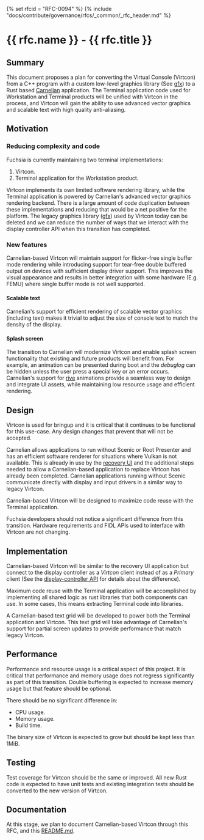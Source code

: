 {% set rfcid = "RFC-0094" %}
{% include "docs/contribute/governance/rfcs/_common/_rfc_header.md" %}
# {{ rfc.name }} - {{ rfc.title }}
<!-- DO NOT EDIT ANYTHING ELSE ABOVE THIS LINE. -->

## Summary

This document proposes a plan for converting the Virtual Console (Virtcon)
from a C++ program with a custom low-level graphics library
(See [gfx](/zircon/system/ulib/gfx)) to a Rust based
[Carnelian](/src/lib/ui/carnelian) application. The Terminal application
code used for Workstation and Terminal products will be unified with Virtcon
in the process, and Virtcon will gain the ability to use advanced vector
graphics and scalable text with high quality anti-aliasing.

## Motivation

### Reducing complexity and code

Fuchsia is currently maintaining two terminal implementations:

1. Virtcon.
2. Terminal application for the Workstation product.

Virtcon implements its own limited software rendering library, while the
Terminal application is powered by Carnelian's advanced vector graphics
rendering backend. There is a large amount of code duplication between
these implementations and reducing that would be a net positive for the
platform. The legacy graphics library ([gfx](/zircon/system/ulib/gfx))
used by Virtcon today can be deleted and we can reduce the number of ways
that we interact with the display controller API when this transition has
completed.

### New features

Carnelian-based Virtcon will maintain support for flicker-free single
buffer mode rendering while introducing support for tear-free double
buffered output on devices with sufficient display driver support. This
improves the visual appearance and results in better integration with
some hardware (E.g. FEMU) where single buffer mode is not well supported.

#### Scalable text

Carnelian's support for efficient rendering of scalable vector graphics
(including text) makes it trivial to adjust the size of console text to
match the density of the display.

#### Splash screen

The transition to Carnelian will modernize Virtcon and enable splash screen
functionality that existing and future products will benefit from. For
example, an animation can be presented during boot and the _debuglog_ can
be hidden unless the user press a special key or an error occurs.
Carnelian's support for [rive](https://rive.app) animations provide a
seamless way to design and integrate UI assets, while maintaining low
resource usage and efficient rendering.

## Design

Virtcon is used for bringup and it is critical that it continues to be
functional for this use-case. Any design changes that prevent that will
not be accepted.

Carnelian allows applications to run without Scenic or Root Presenter and
has an efficient software renderer for situations where Vulkan is not
available. This is already in use by the [recovery UI](/src/recovery/system/)
and the additional steps needed to allow a Carnelian-based application to
replace Virtcon has already been completed. Carnelian applications
running without Scenic communicate directly with display and input drivers
in a similar way to legacy Virtcon.

Carnelian-based Virtcon will be designed to maximize code reuse with the
Terminal application.

Fuchsia developers should not notice a significant difference from this
transition. Hardware requirements and FIDL APIs used to interface with
Virtcon are not changing.

## Implementation

Carnelian-based Virtcon will be similar to the recovery UI application but
connect to the display controller as a _Virtcon_ client instead of as a
_Primary_ client (See the [display-controller API](/sdk/fidl/fuchsia.hardware.display/display-controller.fidl) for details about the difference).

Maximum code reuse with the Terminal application will be accomplished by
implementing all shared logic as rust libraries that both components can
use. In some cases, this means extracting Terminal code into libraries.

A Carnelian-based text grid will be developed to power both the Terminal
application and Virtcon. This text grid will take advantage of Carnelian's
support for partial screen updates to provide performance that match legacy
Virtcon.

## Performance

Performance and resource usage is a critical aspect of this project. It is
critical that performance and memory usage does not regress significantly
as part of this transition. Double buffering is expected to increase memory
usage but that feature should be optional.

There should be no significant difference in:

* CPU usage.
* Memory usage.
* Build time.

The binary size of Virtcon is expected to grow but should be kept less than
1MiB.

## Testing

Test coverage for Virtcon should be the same or improved. All new Rust code
is expected to have unit tests and existing integration tests should be
converted to the new version of Virtcon.

## Documentation

At this stage, we plan to document Carnelian-based Virtcon through this RFC,
and this [README.md](/src/bringup/bin/virtcon2/README.md).
